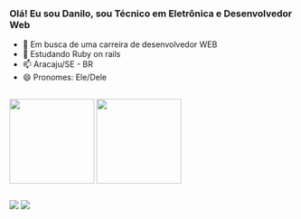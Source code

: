 ### Olá! Eu sou Danilo, sou Técnico em Eletrônica e Desenvolvedor Web

- 🔭 Em busca de uma carreira de desenvolvedor WEB
- 🌱 Estudando Ruby on rails
- 📫 Aracaju/SE - BR
- 😄 Pronomes: Ele/Dele

##
<div>
    <img height=150 align="center" src="https://github-readme-stats.vercel.app/api?username=DaniloRibeiro07&theme=holi&hide=contribs,stars&show_icons=true&rank_icon=github#gh-dark-mode-only" />
    <img height=150 align="center" src="https://github-readme-stats.vercel.app/api/top-langs/?username=DaniloRibeiro07&layout=compact&theme=holi&hide=c%2B%2B,c,shell,makefile,openscad,assembly,dockerfile" />
</div>

##
 
<div> 
  <a href="https://www.instagram.com/daniloribei" target="_blank"><img src="https://img.shields.io/badge/-Instagram-%23E4405F?style=for-the-badge&logo=instagram&logoColor=white" target="_blank"></a>
  <a href="https://www.linkedin.com/in/danilorib" target="_blank"><img src="https://img.shields.io/badge/-LinkedIn-%230077B5?style=for-the-badge&logo=linkedin&logoColor=white" target="_blank"></a> 
  
</div>
